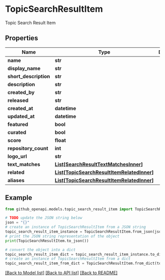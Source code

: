 # TopicSearchResultItem

Topic Search Result Item

## Properties

Name | Type | Description | Notes
------------ | ------------- | ------------- | -------------
**name** | **str** |  | 
**display_name** | **str** |  | 
**short_description** | **str** |  | 
**description** | **str** |  | 
**created_by** | **str** |  | 
**released** | **str** |  | 
**created_at** | **datetime** |  | 
**updated_at** | **datetime** |  | 
**featured** | **bool** |  | 
**curated** | **bool** |  | 
**score** | **float** |  | 
**repository_count** | **int** |  | [optional] 
**logo_url** | **str** |  | [optional] 
**text_matches** | [**List[SearchResultTextMatchesInner]**](SearchResultTextMatchesInner.md) |  | [optional] 
**related** | [**List[TopicSearchResultItemRelatedInner]**](TopicSearchResultItemRelatedInner.md) |  | [optional] 
**aliases** | [**List[TopicSearchResultItemRelatedInner]**](TopicSearchResultItemRelatedInner.md) |  | [optional] 

## Example

```python
from github_openapi.models.topic_search_result_item import TopicSearchResultItem

# TODO update the JSON string below
json = "{}"
# create an instance of TopicSearchResultItem from a JSON string
topic_search_result_item_instance = TopicSearchResultItem.from_json(json)
# print the JSON string representation of the object
print(TopicSearchResultItem.to_json())

# convert the object into a dict
topic_search_result_item_dict = topic_search_result_item_instance.to_dict()
# create an instance of TopicSearchResultItem from a dict
topic_search_result_item_from_dict = TopicSearchResultItem.from_dict(topic_search_result_item_dict)
```
[[Back to Model list]](../README.md#documentation-for-models) [[Back to API list]](../README.md#documentation-for-api-endpoints) [[Back to README]](../README.md)


